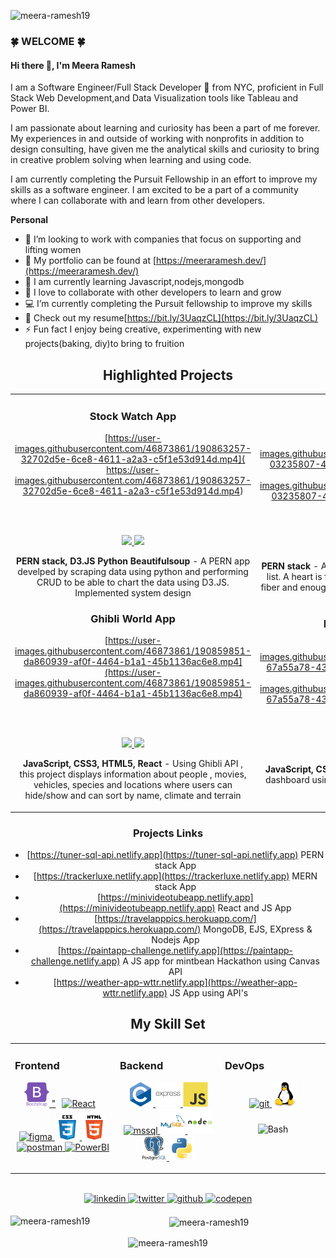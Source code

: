 
<!-- <div align="center">/<a href="https://imgur.com/RtuPdDq"><img src="https://i.imgur.com/RtuPdDq.jpg" title="source: imgur.com" width="100%" height="40%"/></a>
</div>   -->


<p align="left"> <img src="https://komarev.com/ghpvc/?username=meera-ramesh19&label=Profile%20views&color=red&style=flat" alt="meera-ramesh19" /> </p> 

### 🍀 WELCOME 🍀
#### Hi there 👋, I'm Meera Ramesh 

I am a Software Engineer/Full Stack Developer 🚀 from NYC, proficient in Full Stack Web Development,and Data Visualization tools like Tableau and Power BI.

I am passionate about learning and curiosity has been a part of me forever. My experiences in and outside of working with nonprofits in addition to design consulting, have given me the analytical skills and curiosity to bring in creative problem solving when learning and using code. 

I am currently completing the Pursuit Fellowship in an effort to improve my skills as a software engineer. I am excited to be a part of a community where I can collaborate with and learn from other developers.


**Personal**

- 👩 I’m looking to work with companies that focus on supporting and lifting women
- 📖 My portfolio can be found at [https://meeraramesh.dev/](https://meeraramesh.dev/)
- 🌱 I am currently learning Javascript,nodejs,mongodb
- 🌳 I love to collaborate with other developers to learn and grow
- 💻 I’m currently completing the Pursuit fellowship to improve my skills
- 📄 Check out my resume[https://bit.ly/3UaqzCL](https://bit.ly/3UaqzCL)
- ⚡ Fun fact I enjoy being creative, experimenting with new projects(baking, diy)to bring to fruition





<h2 align="center">Highlighted Projects </h2>
<div align="center">
<table>
<tr>
<td width="50%">
<h3 align="center" color="white">Stock Watch App</h2>
<div align="center" >
<a href='[https://stockwatchinvesting.netlify.app/](https://stockwatchinvesting.netlify.app/)'>
</a>





[https://user-images.githubusercontent.com/46873861/190863257-32702d5e-6ce8-4611-a2a3-c5f1e53d914d.mp4](
https://user-images.githubusercontent.com/46873861/190863257-32702d5e-6ce8-4611-a2a3-c5f1e53d914d.mp4)


<br>
<br>
<p>
<a href="[https://github.com/meera-ramesh19/PersonalProject](https://github.com/meera-ramesh19/PersonalProject)" target="_blank">

<img src="[https://img.shields.io/badge/Code-black?style=for-the-badge&logo=github](https://img.shields.io/badge/Code-black?style=for-the-badge&logo=github)"/>

<a href="[https://stockwatchinvesting.netlify.app/](https://stockwatchinvesting.netlify.app/)" target="_blank">
<img src="[https://img.shields.io/badge/-website-green?style=for-the-badge&color=cb7e67](https://img.shields.io/badge/-website-green?style=for-the-badge&color=cb7e67)"/>
</a>
</p>
<p><strong>PERN stack, D3.JS Python Beautifulsoup</strong> - A PERN app develped by scraping data using python and performing CRUD to be able to chart the data using D3.JS. Implemented system design</p>
</div>

<h3 align="center" color="white">Ghibli World App </h2>
<div align="center" >
<a href='[https://reactghibliapi.netlify.app/](https://reactghibliapi.netlify.app/)'>
</a>

[https://user-images.githubusercontent.com/46873861/190859851-da860939-af0f-4464-b1a1-45b1136ac6e8.mp4](https://user-images.githubusercontent.com/46873861/190859851-da860939-af0f-4464-b1a1-45b1136ac6e8.mp4)

<br>
<br>
<p>
<a href="[https://github.com/meera-ramesh19/react-ghibli-app-8-3-module-three-assessment](https://github.com/meera-ramesh19/react-ghibli-app-8-3-module-three-assessment)" target="_blank">

<img src="[https://img.shields.io/badge/Code-black?style=for-the-badge&logo=github](https://img.shields.io/badge/Code-black?style=for-the-badge&logo=github)"/>

<a href="[https://reactghibliapi.netlify.app/](https://reactghibliapi.netlify.app/)" target="_blank">
<img src="[https://img.shields.io/badge/-website-green?style=for-the-badge&color=cb7e67](https://img.shields.io/badge/-website-green?style=for-the-badge&color=cb7e67)"/>
</a>
</p>
<p><strong>JavaScript, CSS3, HTML5, React</strong> - Using Ghibli API , this project displays information about people , movies, vehicles, species and locations where users can hide/show and can sort by name, climate and terrain</p>
</div>



</td>
<td width="50%">
<h3 align="center" color="white">Snack App </h2>
<div align="center" >
<a href='[https://snacks-log.netlify.app/)'>
</a>


[https://user-images.githubusercontent.com/46873861/190863893-03235807-4748-4f3a-adff-9ef93e8a9dae.mp4](
https://user-images.githubusercontent.com/46873861/190863893-03235807-4748-4f3a-adff-9ef93e8a9dae.mp4)


<br>
<br>
<p>
<a href="[https://github.com/meera-ramesh19/groupproject-snack-a-log](https://github.com/meera-ramesh19/groupproject-snack-a-log)" target="_blank">

<img src="[https://img.shields.io/badge/Code-black?style=for-the-badge&logo=github](https://img.shields.io/badge/Code-black?style=for-the-badge&logo=github)"/>

<a href="[https://snacks-log.netlify.app/](https://snacks-log.netlify.app/)" target="_blank">
<img src="[https://img.shields.io/badge/-website-green?style=for-the-badge&color=cb7e67](https://img.shields.io/badge/-website-green?style=for-the-badge&color=cb7e67)"/>
</a>
</p>
<p><strong>PERN stack</strong> - A PERN app to perform CRUD for snacks< list. A heart is filled if the snack is healthy, has enough fiber and  enough protein. If not healthy then an outline of the heart is displayed/p>
</div>

<h3 align="center" color="white">React Dashboard App </h2>
<div align="center" >
<a href='[https://react-student-dashboard-app.netlify.app/]'>
</a>

[https://user-images.githubusercontent.com/46873861/190865422-67a55a78-43aa-44b4-8702-04ae7326913e.mp4](https://user-images.githubusercontent.com/46873861/190865422-67a55a78-43aa-44b4-8702-04ae7326913e.mp4)

<br>
<br>
<p>
<a href="[https://github.com/meera-ramesh19/8-3-react-student-dashboard](https://github.com/meera-ramesh19/8-3-react-student-dashboard)" target="_blank">

<img src="[https://img.shields.io/badge/Code-black?style=for-the-badge&logo=github](https://img.shields.io/badge/Code-black?style=for-the-badge&logo=github)"/>

<a href="[https://react-student-dashboard-app.netlify.app/](https://react-student-dashboard-app.netlify.app/)" target="_blank">
<img src="[https://img.shields.io/badge/-website-green?style=for-the-badge&color=cb7e67](https://img.shields.io/badge/-website-green?style=for-the-badge&color=cb7e67)"/>
</a>
</p>
<p><strong>JavaScript, CSS3, HTML5, React</strong> - Creating a student dashboard using class components to learn the flow in react</p>
</div>
</td>
</tr>
</table>


### Projects Links



- [https://tuner-sql-api.netlify.app](https://tuner-sql-api.netlify.app) PERN stack App
- [https://trackerluxe.netlify.app](https://trackerluxe.netlify.app) MERN stack App
- [https://minivideotubeapp.netlify.app](https://minivideotubeapp.netlify.app) React and JS App
- [https://travelapppics.herokuapp.com/](https://travelapppics.herokuapp.com/) MongoDB, EJS, EXpress & Nodejs App
- [https://paintapp-challenge.netlify.app](https://paintapp-challenge.netlify.app) A JS app for mintbean Hackathon using Canvas API
- [https://weather-app-wttr.netlify.app](https://weather-app-wttr.netlify.app) JS App using API's


## My Skill Set  
<table><tr><td valign="top" width="33%">
 
### Frontend  
 
<div align="center">  
<a href="https://getbootstrap.com" target="_blank"> <img src="https://raw.githubusercontent.com/devicons/devicon/master/icons/bootstrap/bootstrap-plain-wordmark.svg" alt="bootstrap" width="40" height="40"/> </a>
<a href="https://reactjs.org/ target="_blank">"<img style="margin: 10px" src="https://profilinator.rishav.dev/skills-assets/react-original-wordmark.svg" alt="React" height="50" /> </a> 
 <a href="https://www.figma.com/" target="_blank"> <img src="https://www.vectorlogo.zone/logos/figma/figma-icon.svg" alt="figma" width="40" height="40"/> </a> 
 <a href="https://www.w3schools.com/css/" target="_blank"> <img src="https://raw.githubusercontent.com/devicons/devicon/master/icons/css3/css3-original-wordmark.svg" alt="css3" width="40" height="40"/> </a> 
<a href="https://www.w3.org/html/" target="_blank"> <img src="https://raw.githubusercontent.com/devicons/devicon/master/icons/html5/html5-original-wordmark.svg" alt="html5" width="40" height="40"/> </a> 
<a href="https://postman.com" target="_blank"> <img src="https://www.vectorlogo.zone/logos/getpostman/getpostman-icon.svg" alt="postman" width="40" height="40"/> </a>
<a href="https://powerbi.microsoft.com/en-us/"< img src="https://github.com/gilbarbara/logos/blob/master/logos/tableau-icon.svg" alt="tableau" width="40" height="40">
<a href="https://www.tableau.com/"><img src="https://www.vectorlogo.zone/logos/microsoft_powerbi/microsoft_powerbi-icon.svg" alt="PowerBI" widht="40" height="40">
</div>
</td><td valign="top" width="33%">
 
### Backend  
 
<div align="center">  
<a href="https://www.cprogramming.com/" target="_blank"> <img src="https://raw.githubusercontent.com/devicons/devicon/master/icons/c/c-original.svg" alt="c" width="40" height="40"/> 
<a href="https://expressjs.com" target="_blank"> <img src="https://raw.githubusercontent.com/devicons/devicon/master/icons/express/express-original-wordmark.svg" alt="express" width="40" height="40"/>
  <a href="https://developer.mozilla.org/en-US/docs/Web/JavaScript" target="_blank"> <img src="https://raw.githubusercontent.com/devicons/devicon/master/icons/javascript/javascript-original.svg" alt="javascript" width="40" height="40"/> </a> 
<a href="https://www.microsoft.com/en-us/sql-server" target="_blank"> <img src="https://cdn.worldvectorlogo.com/logos/microsoft-sql-server.svg" alt="mssql" width="40" height="40"/> </a>
 <a href="https://www.mysql.com/" target="_blank"> <img src="https://raw.githubusercontent.com/devicons/devicon/master/icons/mysql/mysql-original-wordmark.svg" alt="mysql" width="40" height="40"/> </a>
 <a href="https://nodejs.org" target="_blank"> <img src="https://raw.githubusercontent.com/devicons/devicon/master/icons/nodejs/nodejs-original-wordmark.svg" alt="nodejs" width="40" height="40"/> </a>
 <a href="https://www.postgresql.org" target="_blank"> <img src="https://raw.githubusercontent.com/devicons/devicon/master/icons/postgresql/postgresql-original-wordmark.svg" alt="postgresql" width="40" height="40"/> </a> 
 <a href="https://www.python.org" target="_blank"> <img src="https://raw.githubusercontent.com/devicons/devicon/master/icons/python/python-original.svg" alt="python" width="40" height="40"/> </a> </p>

</div>
</td><td valign="top" width="33%">
 
### DevOps  
<div align="center">  

<a href="https://git-scm.com/" target="_blank"> <img src="https://www.vectorlogo.zone/logos/git-scm/git-scm-icon.svg" alt="git" width="40" height="40"/> </a> 
<a href="https://www.linux.org/" target="_blank"> <img src="https://raw.githubusercontent.com/devicons/devicon/master/icons/linux/linux-original.svg" alt="linux" width="40" height="40"/> </a>
   
<img style="margin: 10px" src="https://profilinator.rishav.dev/skills-assets/gnu_bash-icon.svg" alt="Bash" height="50" />  


</div>
</td></tr></table> 

<br/>


<a href="https://linkedin.com/in/meeraramesh" target="_blank">
<img src=https://img.shields.io/badge/linkedin-%231E77B5.svg?&style=for-the-badge&logo=linkedin&logoColor=white alt=linkedin style="margin-bottom: 5px;" />
</a>
<a href="https://twitter.com/Meerarams" target="_blank">
<img src=https://img.shields.io/badge/twitter-%2300acee.svg?&style=for-the-badge&logo=twitter&logoColor=white alt=twitter style="margin-bottom: 5px;" />
</a>
<a href="https://github.com/meera-ramesh19" target="_blank">
<img src=https://img.shields.io/badge/github-%2324292e.svg?&style=for-the-badge&logo=github&logoColor=white alt=github style="margin-bottom: 5px;" />
</a>
<a href="https://codepen.com/meeraramesh" target="_blank">
<img src=https://img.shields.io/badge/codepen-%23131417.svg?&style=for-the-badge&logo=codepen&logoColor=white alt=codepen style="margin-bottom: 5px;" />
</a>  
  
  
  
  


<p><img align="left" src="https://github-readme-stats.vercel.app/api/top-langs?username=meera-ramesh19&show_icons=true&locale=en&layout=compact" alt="meera-ramesh19" /></p>

<p>&nbsp;<img align="center" src="https://github-readme-stats.vercel.app/api?username=meera-ramesh19&show_icons=true&locale=en" alt="meera-ramesh19" /></p>

<p><img align="center" src="https://github-readme-streak-stats.herokuapp.com/?user=meera-ramesh19&" alt="meera-ramesh19" /></p>















